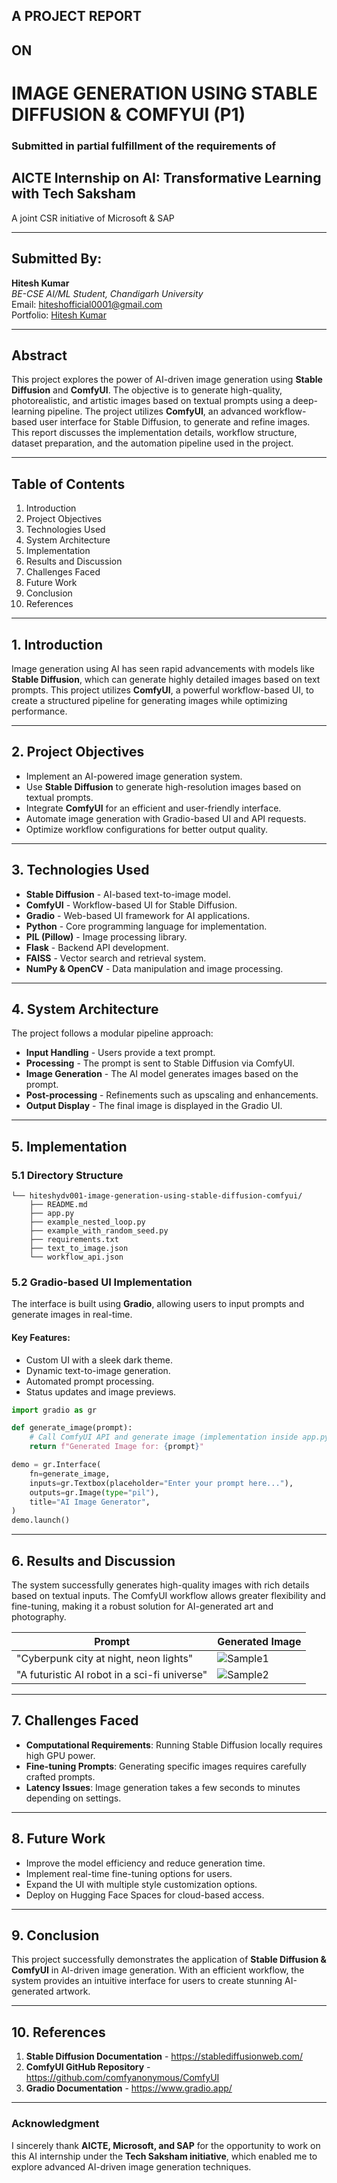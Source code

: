 ## A PROJECT REPORT

## ON

# IMAGE GENERATION USING STABLE DIFFUSION & COMFYUI (P1)

### Submitted in partial fulfillment of the requirements of

## AICTE Internship on AI: Transformative Learning with Tech Saksham  
A joint CSR initiative of Microsoft & SAP

---

## **Submitted By:**  
**Hitesh Kumar**  
*BE-CSE AI/ML Student, Chandigarh University*  
Email: hiteshofficial0001@gmail.com  
Portfolio: [Hitesh Kumar](https://hiteshydv001.github.io/Hiteshydv001/)

---

## **Abstract**

This project explores the power of AI-driven image generation using **Stable Diffusion** and **ComfyUI**. The objective is to generate high-quality, photorealistic, and artistic images based on textual prompts using a deep-learning pipeline. The project utilizes **ComfyUI**, an advanced workflow-based user interface for Stable Diffusion, to generate and refine images. This report discusses the implementation details, workflow structure, dataset preparation, and the automation pipeline used in the project.

---

## **Table of Contents**
1. Introduction
2. Project Objectives
3. Technologies Used
4. System Architecture
5. Implementation
6. Results and Discussion
7. Challenges Faced
8. Future Work
9. Conclusion
10. References

---

## **1. Introduction**

Image generation using AI has seen rapid advancements with models like **Stable Diffusion**, which can generate highly detailed images based on text prompts. This project utilizes **ComfyUI**, a powerful workflow-based UI, to create a structured pipeline for generating images while optimizing performance.

---

## **2. Project Objectives**

- Implement an AI-powered image generation system.
- Use **Stable Diffusion** to generate high-resolution images based on textual prompts.
- Integrate **ComfyUI** for an efficient and user-friendly interface.
- Automate image generation with Gradio-based UI and API requests.
- Optimize workflow configurations for better output quality.

---

## **3. Technologies Used**

- **Stable Diffusion** - AI-based text-to-image model.
- **ComfyUI** - Workflow-based UI for Stable Diffusion.
- **Gradio** - Web-based UI framework for AI applications.
- **Python** - Core programming language for implementation.
- **PIL (Pillow)** - Image processing library.
- **Flask** - Backend API development.
- **FAISS** - Vector search and retrieval system.
- **NumPy & OpenCV** - Data manipulation and image processing.

---

## **4. System Architecture**

The project follows a modular pipeline approach:

- **Input Handling** - Users provide a text prompt.
- **Processing** - The prompt is sent to Stable Diffusion via ComfyUI.
- **Image Generation** - The AI model generates images based on the prompt.
- **Post-processing** - Refinements such as upscaling and enhancements.
- **Output Display** - The final image is displayed in the Gradio UI.

---

## **5. Implementation**

### **5.1 Directory Structure**
```
└── hiteshydv001-image-generation-using-stable-diffusion-comfyui/
    ├── README.md
    ├── app.py
    ├── example_nested_loop.py
    ├── example_with_random_seed.py
    ├── requirements.txt
    ├── text_to_image.json
    └── workflow_api.json
```

### **5.2 Gradio-based UI Implementation**
The interface is built using **Gradio**, allowing users to input prompts and generate images in real-time.

#### **Key Features:**
- Custom UI with a sleek dark theme.
- Dynamic text-to-image generation.
- Automated prompt processing.
- Status updates and image previews.

```python
import gradio as gr

def generate_image(prompt):
    # Call ComfyUI API and generate image (implementation inside app.py)
    return f"Generated Image for: {prompt}"

demo = gr.Interface(
    fn=generate_image,
    inputs=gr.Textbox(placeholder="Enter your prompt here..."),
    outputs=gr.Image(type="pil"),
    title="AI Image Generator",
)
demo.launch()
```

---

## **6. Results and Discussion**

The system successfully generates high-quality images with rich details based on textual inputs. The ComfyUI workflow allows greater flexibility and fine-tuning, making it a robust solution for AI-generated art and photography.

| **Prompt** | **Generated Image** |
|------------|--------------------|
| "Cyberpunk city at night, neon lights" | ![Sample1](generated_image1.png) |
| "A futuristic AI robot in a sci-fi universe" | ![Sample2](generated_image2.png) |

---

## **7. Challenges Faced**

- **Computational Requirements**: Running Stable Diffusion locally requires high GPU power.
- **Fine-tuning Prompts**: Generating specific images requires carefully crafted prompts.
- **Latency Issues**: Image generation takes a few seconds to minutes depending on settings.

---

## **8. Future Work**

- Improve the model efficiency and reduce generation time.
- Implement real-time fine-tuning options for users.
- Expand the UI with multiple style customization options.
- Deploy on Hugging Face Spaces for cloud-based access.

---

## **9. Conclusion**

This project successfully demonstrates the application of **Stable Diffusion & ComfyUI** in AI-driven image generation. With an efficient workflow, the system provides an intuitive interface for users to create stunning AI-generated artwork.

---

## **10. References**

1. **Stable Diffusion Documentation** - https://stablediffusionweb.com/
2. **ComfyUI GitHub Repository** - https://github.com/comfyanonymous/ComfyUI
3. **Gradio Documentation** - https://www.gradio.app/

---

### **Acknowledgment**
I sincerely thank **AICTE, Microsoft, and SAP** for the opportunity to work on this AI internship under the **Tech Saksham initiative**, which enabled me to explore advanced AI-driven image generation techniques.

